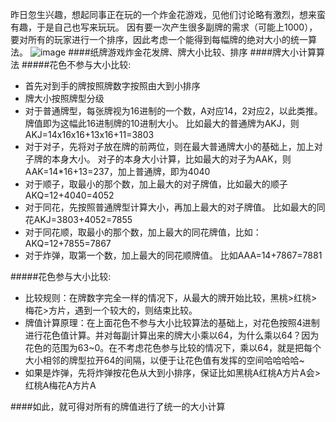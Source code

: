 昨日忽生兴趣，想起同事正在玩的一个炸金花游戏，见他们讨论略有激烈，想来蛮有趣，于是自己也写来玩玩。
因有要一次产生很多副牌的需求（可能上1000），要对所有的玩家进行一个排序，因此考虑一个能得到每幅牌的绝对大小的统一算法。
![image](http://leonblog.oss-cn-shenzhen.aliyuncs.com/photos/article/zjh.jpeg)
####纸牌游戏炸金花发牌、牌大小比较、排序
####牌大小计算算法
#####花色不参与大小比较:
- 首先对到手的牌按照牌数字按照由大到小排序
- 牌大小按照牌型分级
- 对于普通牌型，每张牌视为16进制的一个数，A对应14，2对应2，以此类推。牌值即为这幅此16进制牌的10进制大小。
    比如最大的普通牌为AKJ，则AKJ=14x16x16+13x16+11=3803
- 对于对子，先将对子放在牌的前两位，则在最大普通牌大小的基础上，加上对子牌的本身大小。
    对子的本身大小计算，比如最大的对子为AAK，则AAK=14*16+13=237，加上普通牌，即为4040
- 对于顺子，取最小的那个数，加上最大的对子牌值，比如最大的顺子AKQ=12+4040=4052
- 对于同花，先按照普通牌型计算大小，再加上最大的对子牌值。
    比如最大的同花AKJ=3803+4052=7855
- 对于同花顺，取最小的那个数，加上最大的同花牌值，比如：
  AKQ=12+7855=7867
- 对于炸弹，取第一个数，加上最大的同花顺牌值。
    比如AAA=14+7867=7881
    
#####花色参与大小比较:
- 比较规则：在牌数字完全一样的情况下，从最大的牌开始比较，黑桃>红桃>梅花>方片，遇到一个较大的，则结束比较。
- 牌值计算原理：在上面花色不参与大小比较算法的基础上，对花色按照4进制进行花色值计算。并对每副计算出来的牌大小乘以64，为什么乘以64？因为花色的范围为63~0。在不考虑花色参与比较的情况下，乘以64，就是把每个大小相邻的牌型拉开64的间隔，以便于让花色值有发挥的空间哈哈哈哈~
- 如果是炸弹，先将炸弹按花色从大到小排序，保证比如黑桃A红桃A方片A会>红桃A梅花A方片A
    
####如此，就可得对所有的牌值进行了统一的大小计算